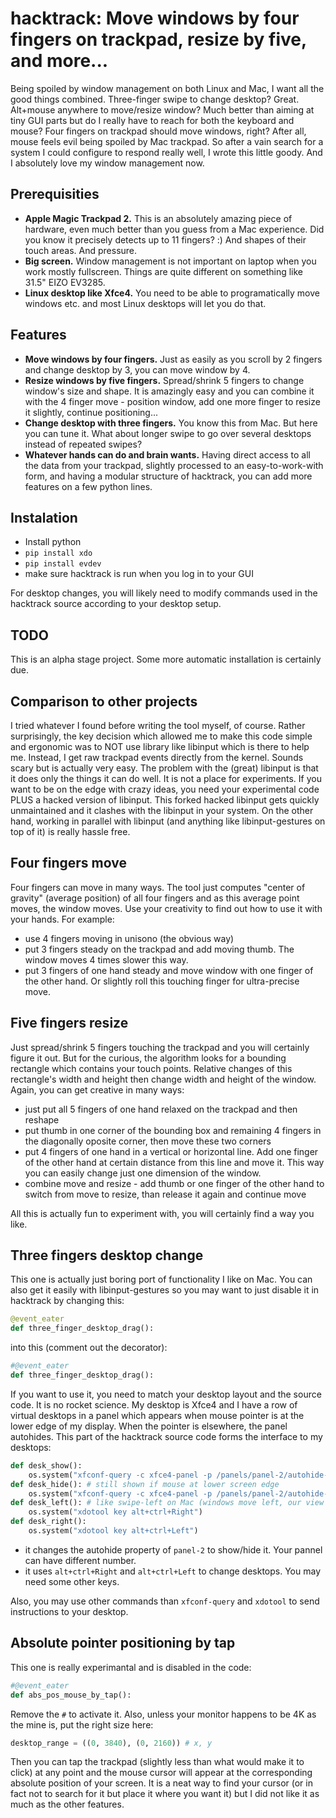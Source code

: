 # hacktrack: Move windows by four fingers on trackpad, resize by five, and more...
Being spoiled by window management on both Linux and Mac, I want all the good things combined. Three-finger swipe to change desktop? Great. Alt+mouse anywhere to move/resize window? Much better than aiming at tiny GUI parts but do I really have to reach for both the keyboard and mouse? Four fingers on trackpad should move windows, right? After all, mouse feels evil being spoiled by Mac trackpad. So after a vain search for a system I could configure to respond really well, I wrote this little goody. And I absolutely love my window management now.

## Prerequisities
* **Apple Magic Trackpad 2.** This is an absolutely amazing piece of hardware, even much better than you guess from a Mac experience. Did you know it precisely detects up to 11 fingers? :) And shapes of their touch areas. And pressure.
* **Big screen.** Window management is not important on laptop when you work mostly fullscreen. Things are quite different on something like 31.5" EIZO EV3285.
* **Linux desktop like Xfce4.** You need to be able to programatically move windows etc. and most Linux desktops will let you do that.

## Features
* **Move windows by four fingers.** Just as easily as you scroll by 2 fingers and change desktop by 3, you can move window by 4.
* **Resize windows by five fingers.** Spread/shrink 5 fingers to change window's size and shape. It is amazingly easy and you can combine it with the 4 finger move - position window, add one more finger to resize it slightly, continue positioning...
* **Change desktop with three fingers.** You know this from Mac. But here you can tune it. What about longer swipe to go over several desktops instead of repeated swipes?
* **Whatever hands can do and brain wants.** Having direct access to all the data from your trackpad, slightly processed to an easy-to-work-with form, and having a modular structure of hacktrack, you can add more features on a few python lines.

## Instalation
* Install python
* ```pip install xdo```
* ```pip install evdev```
* make sure hacktrack is run when you log in to your GUI

For desktop changes, you will likely need to modify commands used in the hacktrack source according to your desktop setup.

## TODO
This is an alpha stage project. Some more automatic installation is certainly due.

## Comparison to other projects
I tried whatever I found before writing the tool myself, of course. Rather surprisingly, the key decision which allowed me to make this code simple and ergonomic was to NOT use library like libinput which is there to help me. Instead, I get raw trackpad events directly from the kernel. Sounds scary but is actually very easy. The problem with the (great) libinput is that it does only the things it can do well. It is not a place for experiments. If you want to be on the edge with crazy ideas, you need your experimental code PLUS a hacked version of libinput. This forked hacked libinput gets quickly unmaintained and it clashes with the libinput in your system. On the other hand, working in parallel with libinput (and anything like libinput-gestures on top of it) is really hassle free.

## Four fingers move
Four fingers can move in many ways. The tool just computes "center of gravity" (average position) of all four fingers and as this average point moves, the window moves. Use your creativity to find out how to use it with your hands. For example:
* use 4 fingers moving in unisono (the obvious way)
* put 3 fingers steady on the trackpad and add moving thumb. The window moves 4 times slower this way.
* put 3 fingers of one hand steady and move window with one finger of the other hand. Or slightly roll this touching finger for ultra-precise move.

## Five fingers resize
Just spread/shrink 5 fingers touching the trackpad and you will certainly figure it out. But for the curious, the algorithm looks for a bounding rectangle which contains your touch points. Relative changes of this rectangle's width and height then change width and height of the window. Again, you can get creative in many ways:
* just put all 5 fingers of one hand relaxed on the trackpad and then reshape
* put thumb in one corner of the bounding box and remaining 4 fingers in the diagonally oposite corner, then move these two corners
* put 4 fingers of one hand in a vertical or horizontal line. Add one finger of the other hand at certain distance from this line and move it. This way you can easily change just one dimension of the window.
* combine move and resize - add thumb or one finger of the other hand to switch from move to resize, than release it again and continue move

All this is actually fun to experiment with, you will certainly find a way you like.

## Three fingers desktop change
This one is actually just boring port of functionality I like on Mac. You can also get it easily with libinput-gestures so you may want to just disable it in hacktrack by changing this:
````python
@event_eater
def three_finger_desktop_drag():
````
into this (comment out the decorator):
````python
#@event_eater
def three_finger_desktop_drag():
````
If you want to use it, you need to match your desktop layout and the source code. It is no rocket science. My desktop is Xfce4 and I have a row of virtual desktops in a panel which appears when mouse pointer is at the lower edge of my display. When the pointer is elsewhere, the panel autohides. This part of the hacktrack source code forms the interface to my desktops:
```python
def desk_show():
    os.system("xfconf-query -c xfce4-panel -p /panels/panel-2/autohide-behavior -s 0")
def desk_hide(): # still shown if mouse at lower screen edge
    os.system("xfconf-query -c xfce4-panel -p /panels/panel-2/autohide-behavior -s 2")
def desk_left(): # like swipe-left on Mac (windows move left, our view moves right)
    os.system("xdotool key alt+ctrl+Right")
def desk_right():
    os.system("xdotool key alt+ctrl+Left")
```
* it changes the autohide property of ```panel-2``` to show/hide it. Your pannel can have different number.
* it uses ```alt+ctrl+Right``` and  ```alt+ctrl+Left``` to change desktops. You may need some other keys.

Also, you may use other commands than ```xfconf-query``` and ```xdotool``` to send instructions to your desktop.

## Absolute pointer positioning by tap
This one is really experimantal and is disabled in the code:
```python
#@event_eater
def abs_pos_mouse_by_tap():
```
Remove the ```#``` to activate it. Also, unless your monitor happens to be 4K as the mine is, put the right size here:
```python
desktop_range = ((0, 3840), (0, 2160)) # x, y
```
Then you can tap the trackpad (slightly less than what would make it to click) at any point and the mouse cursor will appear at the corresponding absolute position of your screen. It is a neat way to find your cursor (or in fact not to search for it but place it where you want it) but I did not like it as much as the other features.


